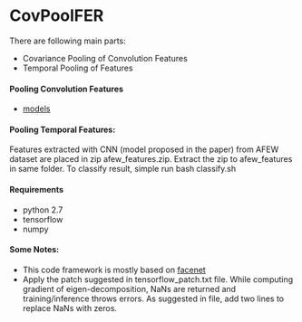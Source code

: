 # CovPoolFER

There are following main parts:
* Covariance Pooling of Convolution Features
* Temporal Pooling of Features

#### Pooling Convolution Features
* [models](https://drive.google.com/open?id=1SmFPoX3ASqUXbvtOYFGJnMzr9PhHHjZq)

#### Pooling Temporal Features:
Features extracted with CNN (model proposed in the paper) from AFEW dataset are placed in zip afew_features.zip. Extract the zip to afew_features in same folder. To classify result, simple run bash classify.sh

#### Requirements
* python 2.7
* tensorflow
* numpy

#### Some Notes:
* This code framework is mostly based on [facenet](https://github.com/davidsandberg/facenet)
* Apply the patch suggested in tensorflow_patch.txt file. While computing gradient of eigen-decomposition, NaNs are returned and training/inference throws errors. As suggested in file, add two lines to replace NaNs with zeros.

